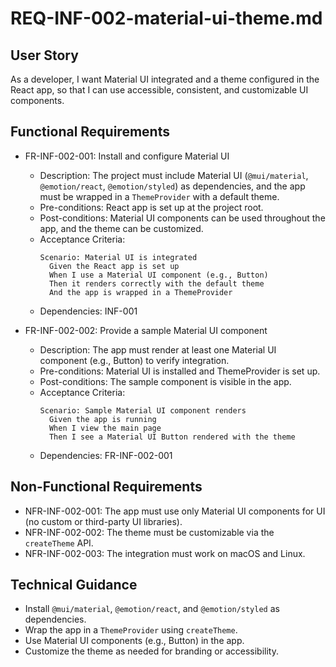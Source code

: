 # REQ-INF-002-material-ui-theme.md

## User Story

As a developer, I want Material UI integrated and a theme configured in the React app, so that I can use accessible, consistent, and customizable UI components.

## Functional Requirements

- FR-INF-002-001: Install and configure Material UI
  - Description: The project must include Material UI (`@mui/material`, `@emotion/react`, `@emotion/styled`) as dependencies, and the app must be wrapped in a `ThemeProvider` with a default theme.
  - Pre-conditions: React app is set up at the project root.
  - Post-conditions: Material UI components can be used throughout the app, and the theme can be customized.
  - Acceptance Criteria:
    ```Gherkin
    Scenario: Material UI is integrated
      Given the React app is set up
      When I use a Material UI component (e.g., Button)
      Then it renders correctly with the default theme
      And the app is wrapped in a ThemeProvider
    ```
  - Dependencies: INF-001

- FR-INF-002-002: Provide a sample Material UI component
  - Description: The app must render at least one Material UI component (e.g., Button) to verify integration.
  - Pre-conditions: Material UI is installed and ThemeProvider is set up.
  - Post-conditions: The sample component is visible in the app.
  - Acceptance Criteria:
    ```Gherkin
    Scenario: Sample Material UI component renders
      Given the app is running
      When I view the main page
      Then I see a Material UI Button rendered with the theme
    ```
  - Dependencies: FR-INF-002-001

## Non-Functional Requirements

- NFR-INF-002-001: The app must use only Material UI components for UI (no custom or third-party UI libraries).
- NFR-INF-002-002: The theme must be customizable via the `createTheme` API.
- NFR-INF-002-003: The integration must work on macOS and Linux.

## Technical Guidance

- Install `@mui/material`, `@emotion/react`, and `@emotion/styled` as dependencies.
- Wrap the app in a `ThemeProvider` using `createTheme`.
- Use Material UI components (e.g., Button) in the app.
- Customize the theme as needed for branding or accessibility.
